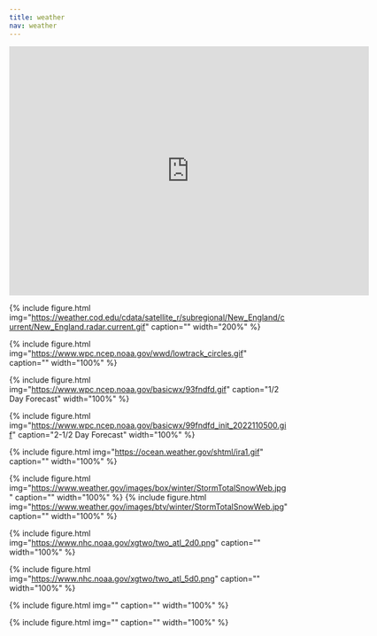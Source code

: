 ```yaml
---
title: weather
nav: weather
---
```


<iframe width="650" height="450"
        src="https://embed.windy.com/embed2.html?lat=42.280&lon=-71.128&detailLat=42.280&detailLon=-71.128&width=650&height=450&zoom=5&level=surface&overlay=temp&product=ecmwf&menu=&message=&marker=&calendar=now&pressure=&type=map&location=coordinates&detail=&metricWind=default&metricTemp=default&radarRange=-1"
        frameborder="0"></iframe>

{% include figure.html img="https://weather.cod.edu/cdata/satellite_r/subregional/New_England/current/New_England.radar.current.gif" caption="" width="200%" %}

{% include figure.html img="https://www.wpc.ncep.noaa.gov/wwd/lowtrack_circles.gif" caption="" width="100%" %}

{% include figure.html img="https://www.wpc.ncep.noaa.gov/basicwx/93fndfd.gif" caption="1/2 Day Forecast" width="100%" %}

{% include figure.html img="https://www.wpc.ncep.noaa.gov/basicwx/99fndfd_init_2022110500.gif" caption="2-1/2 Day Forecast" width="100%" %}



{% include figure.html img="https://ocean.weather.gov/shtml/ira1.gif" caption="" width="100%" %}



{% include figure.html img="https://www.weather.gov/images/box/winter/StormTotalSnowWeb.jpg" caption="" width="100%" %}
{% include figure.html img="https://www.weather.gov/images/btv/winter/StormTotalSnowWeb.jpg" caption="" width="100%" %}


{% include figure.html img="https://www.nhc.noaa.gov/xgtwo/two_atl_2d0.png" caption="" width="100%" %}

{% include figure.html img="https://www.nhc.noaa.gov/xgtwo/two_atl_5d0.png" caption="" width="100%" %}






{% include figure.html img="" caption="" width="100%" %}

{% include figure.html img="" caption="" width="100%" %}

